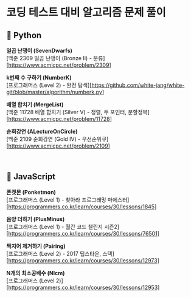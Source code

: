 # 코딩 테스트 대비 알고리즘 문제 풀이

## 🐍 Python

**일곱 난쟁이 (SevenDwarfs)**  
[백준 2309 일곱 난쟁이 (Bronze II) - 분류][https://www.acmicpc.net/problem/2309]

**k번째 수 구하기 (NumberK)**  
[프로그래머스 (Level 2) - 완전 탐색][https://github.com/white-jang/white-git/blob/master/algorithm/numberk.py]

**배열 합치기 (MergeList)**  
[백준 11728 배열 합치기 (Silver V) - 정렬, 두 포인터, 분할정복][https://www.acmicpc.net/problem/11728]

**순회강연 (ALectureOnCircle)**  
[백준 2109 순회강연 (Gold IV) - 우선순위큐][https://www.acmicpc.net/problem/2109]

<br>
  
## 🌈 JavaScript
**폰켓몬 (Ponketmon)**  
[프로그래머스 (Level 1) - 찾아라 프로그래밍 마에스터][https://programmers.co.kr/learn/courses/30/lessons/1845]

**음양 더하기 (PlusMinus)**  
[프로그래머스 (Level 1) - 월간 코드 챌린지 시즌2][https://programmers.co.kr/learn/courses/30/lessons/76501]

**짝지어 제거하기 (Pairing)**  
[프로그래머스 (Level 2) - 2017 팁스타운, 스택][https://programmers.co.kr/learn/courses/30/lessons/12973]

**N개의 최소공배수 (Nlcm)**  
[프로그래머스 (Level 2)][https://programmers.co.kr/learn/courses/30/lessons/12953]

<br>
